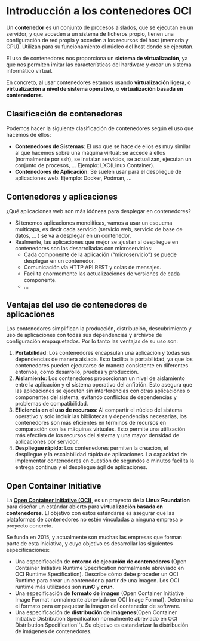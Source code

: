 # Introducción a los contenedores OCI

Un **contenedor** es un conjunto de procesos aislados, que se ejecutan en un servidor, y que acceden a un sistema de ficheros propio, tienen una configuración de red propia y acceden a los recursos del host (memoria y CPU). Utilizan para su funcionamiento el núcleo del host donde se ejecutan.

El uso de contenedores nos proporciona un **sistema de virtualización**, ya que nos permiten imitar las características del hardware y crear un sistema informático virtual. 

En concreto, al usar contenedores estamos usando **virtualización ligera**, o  **virtualización a nivel de sistema operativo**, o **virtualización basada en contenedores**.

## Clasificación de contenedores

Podemos hacer la siguiente clasificación de contenedores según el uso que hacemos de ellos:

* **Contenedores de Sistemas**: El uso que se hace de ellos es muy similar al que hacemos sobre una máquina virtual: se accede a ellos (normalmente por ssh), se instalan servicios, se actualizan, ejecutan un conjunto de procesos, ... Ejemplo: LXC(Linux Container).
* **Contenedores de Aplicación**: Se suelen usar para el despliegue de aplicaciones web. Ejemplo: Docker, Podman, ...

## Contenedores y aplicaciones

¿Qué aplicaciones web son más idóneas para desplegar en contenedores?

* Si tenemos aplicaciones monolíticas, vamos a usar un esquema multicapa, es decir cada servicio (servicio web, servicio de base de datos, ... ) se va a desplegar en un contenedor.
* Realmente, las aplicaciones que mejor se ajustan al despliegue en contenedores son las desarrolladas con microservicios:
    * Cada componente de la aplicación (“microservicio”) se puede desplegar en un contenedor.
    * Comunicación vía HTTP API REST y colas de mensajes.
    * Facilita enormemente las actualizaciones de versiones de cada componente.
    * ...

## Ventajas del uso de contenedores de aplicaciones

Los contenedores simplifican la producción, distribución, descubrimiento y uso de aplicaciones con todas sus dependencias y archivos de configuración empaquetados. Por lo tanto las ventajas de su uso son: 

1. **Portabilidad**: Los contenedores encapsulan una aplicación y todas sus dependencias de manera aislada. Esto facilita la portabilidad, ya que los contenedores pueden ejecutarse de manera consistente en diferentes entornos, como desarrollo, pruebas y producción.
2. **Aislamiento**: Los contenedores proporcionan un nivel de aislamiento entre la aplicación y el sistema operativo del anfitrión. Esto asegura que las aplicaciones se ejecuten sin interferencias con otras aplicaciones o componentes del sistema, evitando conflictos de dependencias y problemas de compatibilidad.
3. **Eficiencia en el uso de recursos**: Al compartir el núcleo del sistema operativo y solo incluir las bibliotecas y dependencias necesarias, los contenedores son más eficientes en términos de recursos en comparación con las máquinas virtuales. Esto permite una utilización más efectiva de los recursos del sistema y una mayor densidad de aplicaciones por servidor.
4. **Despliegue rápido**: Los contenedores permiten la creación, el despliegue y la escalabilidad rápida de aplicaciones. La capacidad de implementar contenedores en cuestión de segundos o minutos facilita la entrega continua y el despliegue ágil de aplicaciones.

## Open Container Initiative

La [**Open Container Initiative (OCI)**](https://opencontainers.org/), es un proyecto de la **Linux Foundation** para diseñar un estándar abierto para **virtualización basada en contenedores**. El objetivo con estos estándares es asegurar que las plataformas de contenedores no estén vinculadas a ninguna empresa o proyecto concreto.

Se funda en 2015, y actualmente son muchas las empresas que forman parte de esta iniciativa, y cuyo objetivo es desarrollar las siguientes especificaciones:​

* Una especificación de **entorno de ejecución de contenedores** (Open Container Initiative Runtime Specification normalmente abreviado en OCI Runtime Specification). Describe cómo debe proceder un OCI Runtime para crear un contenedor a partir de una imagen. Los OCI runtime más utilizados son **runC** y **crun**.
* Una especificación de **formato de imagen** (Open Container Initiative Image Format normalmente abreviado en OCI Image Format). Determina el formato para empaquetar la imagen del contenedor de software.
* Una especificación de **distribución de imágenes**(Open Container Initiative Distribution Specification normalmente abreviado en OCI Distribution Specification''). Su objetivo es estandarizar la distribución de imágenes de contenedores.


